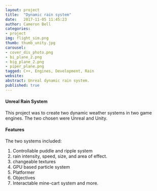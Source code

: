 ```yaml
---
layout: project
title:  "Dynamic rain system"
date:   2017-11-05 11:45:23
author: Cameron Bell
categories:
- project
img: flight_sim.png
thumb: thumb_unity.jpg
carousel:
- cover_dis_photo.png
- bi_plane_2.png
- big_plane_2.png
- piper_plane.png
tagged: C++, Engines, Development, Rain
website:
abstract: Unreal dynamic rain system.
published: true
---
```

#### Unreal Rain System
This project was to create two dynamic weather systems in two game engines. The two chosen were Unreal and Unity.
#### Features
The two systems included:
1. Controllable puddle and ripple system
2. rain intensity, speed, size, and area of effect.
3. changeable textures
4. GPU based particle system 
5. Platformer
6. Objectives
7. Interactable mine-cart system 
and more.


